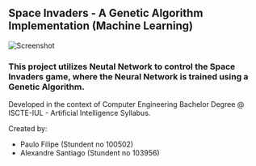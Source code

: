 ## Space Invaders - A Genetic Algorithm Implementation (Machine Learning)

![Screenshot](https://i.imgur.com/lZBYCbB.png)

### This project utilizes Neutal Network to control the Space Invaders game, where the Neural Network is trained using a Genetic Algorithm.

Developed in the context of Computer Engineering Bachelor Degree @ ISCTE-IUL - Artificial Intelligence Syllabus.

Created by:
- Paulo Filipe (Stundent no 100502)
- Alexandre Santiago (Stundent no 103956)

